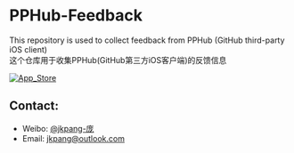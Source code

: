 # PPHub-Feedback
This repository is used to collect feedback from PPHub (GitHub third-party iOS client)   
这个仓库用于收集PPHub(GitHub第三方iOS客户端)的反馈信息

[![App_Store](https://github.com/jkpang/PPHub-Feedback/blob/master/Resource/Download_on_the_App_Store_135x40.svg)]()

## Contact:
* Weibo: [@jkpang-庞](http://weibo.com/jkpang)
* Email: jkpang@outlook.com



